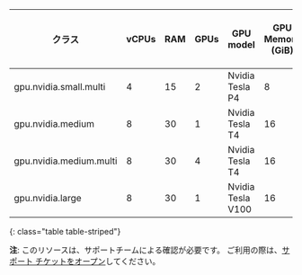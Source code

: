 クラス | vCPUs | RAM | GPUs | GPU model | GPU Memory (GiB) | Disk Size (GiB) | クラウド | Server
---|---|---|---|---|---|---|---|---
gpu.nvidia.small.multi |   4   | 15  | 2 | Nvidia Tesla P4 | 8 | 300 | <i class="fa fa-check" aria-hidden="true"></i> | <i class="fa fa-times" aria-hidden="true"></i>
gpu.nvidia.medium |   8   | 30  | 1 | Nvidia Tesla T4 | 16 | 300 | <i class="fa fa-check" aria-hidden="true"></i> | <i class="fa fa-times" aria-hidden="true"></i>
gpu.nvidia.medium.multi |   8   | 30  | 4 | Nvidia Tesla T4 | 16 | 300 | <i class="fa fa-check" aria-hidden="true"></i> | <i class="fa fa-times" aria-hidden="true"></i>
gpu.nvidia.large |   8   | 30  | 1 | Nvidia Tesla V100 | 16 | 300 | <i class="fa fa-check" aria-hidden="true"></i> | <i class="fa fa-times" aria-hidden="true"></i>
{: class="table table-striped"}

**注**: このリソースは、サポートチームによる確認が必要です。 ご利用の際は、[サポート チケットをオープン](https://support.circleci.com/hc/ja/requests/new)してください。
